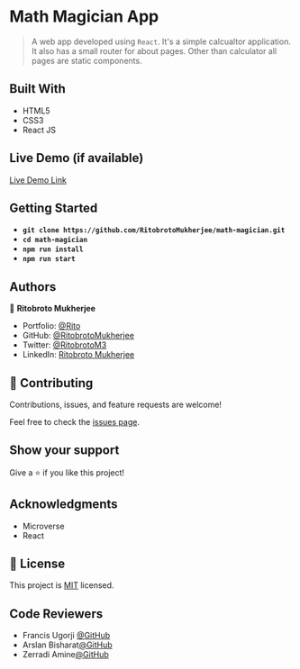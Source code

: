 # Math Magician App 

> A web app developed using `React`. It's a simple calcualtor application. It also has a small router for about pages. Other than calculator all pages are static components.


## Built With

- HTML5
- CSS3
- React JS

## Live Demo (if available)

[Live Demo Link](https://livedemo.com)


## Getting Started

- **`git clone https://github.com/RitobrotoMukherjee/math-magician.git`**
- **`cd math-magician`**
- **`npm run install`**
- **`npm run start`**

## Authors

👤 **Ritobroto Mukherjee**

- Portfolio: [@Rito](https://ritobrotomukherjee.github.io/Work-Portfolio/)
- GitHub: [@RitobrotoMukherjee](https://github.com/RitobrotoMukherjee)
- Twitter: [@RitobrotoM3](https://twitter.com/RitobrotoM3)
- LinkedIn: [Ritobroto Mukherjee](https://www.linkedin.com/in/ritobroto-mukherjee-519148ba/)

## 🤝 Contributing

Contributions, issues, and feature requests are welcome!

Feel free to check the [issues page](../../issues/).

## Show your support

Give a ⭐️ if you like this project!

## Acknowledgments

- Microverse
- React

## 📝 License

This project is [MIT](./MIT.md) licensed.

## Code Reviewers
- Francis Ugorji [@GitHub](https://github.com/Gambit142)
- Arslan Bisharat[@GitHub](https://github.com/arslanbisharat)
- Zerradi Amine[@GitHub](https://github.com/dasileker)